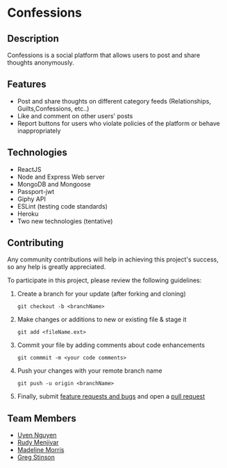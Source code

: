 # Confessions

## Description
Confessions is a social platform that allows users to post and share thoughts anonymously.

## Features
* Post and share thoughts on different category feeds (Relationships, Guilts,Confessions, etc..)
* Like and comment on other users' posts
* Report buttons for users who violate policies of the platform or behave inappropriately

## Technologies
* ReactJS
* Node and Express Web server
* MongoDB and Mongoose
* Passport-jwt
* Giphy API
* ESLint (testing code standards)
* Heroku
* Two new technologies (tentative)

## Contributing
    
Any community contributions will help in achieving this project's success, so any help is greatly appreciated.
    
To participate in this project, please review the following guidelines:
    
1. Create a branch for your update (after forking and cloning)
    
   `git checkout -b <branchName>`
    
2. Make changes or additions to new or existing file & stage it
    
   `git add <fileName.ext>`
    
3. Commit your file by adding comments about code enhancements
    
   `git commmit -m <your code comments>`
    
4. Push your changes with your remote branch name
    
   `git push -u origin <branchName>`
    
5. Finally, submit [feature requests and bugs](https://github.com/Rudy-Menjivar/budget-app/issues) and open a [pull request](https://github.com/Rudy-Menjivar/budget-app/pulls)
    

## Team Members
* <a href="https://github.com/uyennguyen30696" target="_blank">Uyen Nguyen</a>
* <a href="https://github.com/Rudy-Menjivar" target="_blank">Rudy Menjivar</a>
* <a href="https://github.com/madehopemorr" target="_blank">Madeline Morris</a>
* <a href="https://github.com/gstinsonjr42" target="_blank">Greg Stinson</a>